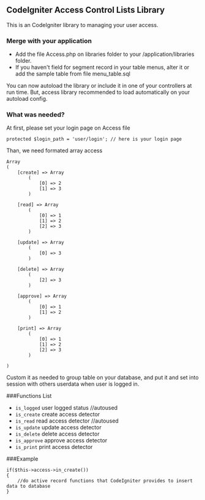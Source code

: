## CodeIgniter Access Control Lists Library
This is an CodeIgniter library to managing your user access.

### Merge with your application
* Add the file Access.php on libraries folder to your /application/libraries folder.
* If you haven't field for segment record in your table menus, alter it or add the sample table from file menu_table.sql 

You can now autoload the library or include it in one of your controllers at run time.
But, access library recommended to load automatically on your autoload config.

### What was needed?
At first, please set your login page on Access file 

	protected $login_path = 'user/login'; // here is your login page


Than, we need formated array access

	Array
	(
	    [create] => Array
	        (
	            [0] => 2
	            [1] => 3
	        )
	
	    [read] => Array
	        (
	            [0] => 1
	            [1] => 2
	            [2] => 3
	        )
	
	    [update] => Array
	        (
	            [0] => 3
	        )
	
	    [delete] => Array
	        (
	            [2] => 3
	        )
	
	    [approve] => Array
	        (
	            [0] => 1
	            [1] => 2
	        )
	
	    [print] => Array
	        (
	            [0] => 1
	            [1] => 2
	            [2] => 3
	        )
	
	)
Custom it as needed to group table on your database, and put it and set into session with others userdata when user is logged in.


###Functions List
* `is_logged` user logged status //autoused
* `is_create` create access detector
* `is_read` read access detector //autoused
* `is_update` update access detector
* `is_delete` delete access detector
* `is_approve` approve access detector
* `is_print` print access detector


###Example

	if($this->access->in_create())
	{
		//do active record functions that CodeIgniter provides to insert data to database
	}
